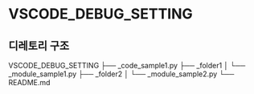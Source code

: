 # VSCODE_DEBUG_SETTING

## 디레토리 구조
VSCODE_DEBUG_SETTING
├── _code_sample1.py
├── _folder1
│   └── _module_sample1.py
├── _folder2
│   └── _module_sample2.py
└── README.md